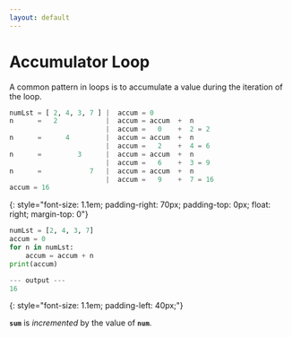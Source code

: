 ```yaml
---
layout: default
---
```

# Accumulator Loop

A common pattern in loops is to accumulate a value during the iteration of the loop.

<style>
pre {
        margin-top: 0em;
}
</style>

```python
numLst = [ 2, 4, 3, 7 ] |  accum = 0
n      =   2            |  accum = accum  +  n
                        |  accum =   0    +  2 = 2
n      =      4         |  accum = accum  +  n
                        |  accum =   2    +  4 = 6
n      =         3      |  accum = accum  +  n
                        |  accum =   6    +  3 = 9
n      =            7   |  accum = accum  +  n
                        |  accum =   9    +  7 = 16
accum = 16
```
{: style="font-size: 1.1em; padding-right: 70px; padding-top: 0px; float: right; margin-top: 0"}


```python
numLst = [2, 4, 3, 7]
accum = 0
for n in numLst:
    accum = accum + n
print(accum)

--- output ---
16

```
{: style="font-size: 1.1em; padding-left: 40px;"}

**`sum`** is *incremented* by the value of **`num`**.

